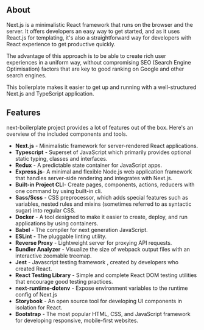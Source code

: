 ## About

Next.js is a minimalistic React framework that runs on the browser and the server. It offers developers an easy way to get started, and as it uses React.js for templating, it's also a straightforward way for developers with React experience to get productive quickly.

The advantage of this approach is to be able to create rich user experiences in a uniform way, without compromising SEO (Search Engine Optimisation) factors that are key to good ranking on Google and other search engines.

This boilerplate makes it easier to get up and running with a well-structured Next.js and TypeScript application.

## Features

next-boilerplate project provides a lot of features out of the box. Here's an overview of the included components and tools.

- **Next.js** - Minimalistic framework for server-rendered React applications.
- **Typescript** - Superset of JavaScript which primarily provides optional static typing, classes and interfaces.
- **Redux** - A predictable state container for JavaScript apps.
- **Express.js**- A minimal and flexible Node.js web application framework that handles server-side rendering and integrates with Next.js.
- **Built-in Project CLI**- Create pages, components, actions, reducers with one command by using built-in cli.
- **Sass/Scss** - CSS preprocessor, which adds special features such as variables, nested rules and mixins (sometimes referred to as syntactic sugar) into regular CSS.
- **Docker** - A tool designed to make it easier to create, deploy, and run applications by using containers.
- **Babel** - The compiler for next generation JavaScript.
- **ESLint** - The pluggable linting utility.
- **Reverse Proxy** - Lightweight server for proxying API requests.
- **Bundler Analyzer** - Visualize the size of webpack output files with an interactive zoomable treemap.
- **Jest** - Javascript testing framework , created by developers who created React.
- **React Testing Library** - Simple and complete React DOM testing utilities that encourage good testing practices.
- **next-runtime-dotenv** - Expose environment variables to the runtime config of Next.js
- **Storybook** - An open source tool for developing UI components in isolation for React.
- **Bootstrap** - The most popular HTML, CSS, and JavaScript framework for developing responsive, mobile-first websites.
  <br/>
  
  
